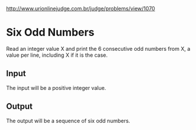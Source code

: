 http://www.urionlinejudge.com.br/judge/problems/view/1070

# Six Odd Numbers

Read an integer value X and print the 6 consecutive odd
numbers from X, a value per line, including X if it is the case.

## Input

The input will be a positive integer value.

## Output

The output will be a sequence of six odd numbers.
